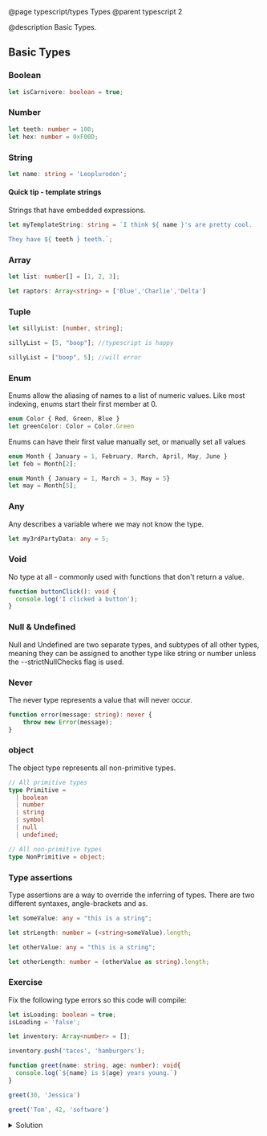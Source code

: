 @page typescript/types Types
@parent typescript 2

@description Basic Types.

## Basic Types

### Boolean

```typescript
let isCarnivore: boolean = true;
```

### Number

```typescript
let teeth: number = 100;
let hex: number = 0xF00D;
```

### String

```typescript
let name: string = 'Leoplurodon';
```

#### Quick tip - template strings

Strings that have embedded expressions.

```typescript
let myTemplateString: string = `I think ${ name }'s are pretty cool.

They have ${ teeth } teeth.`;
```

### Array

```typescript
let list: number[] = [1, 2, 3];

let raptors: Array<string> = ['Blue','Charlie','Delta']
```

### Tuple

```typescript
let sillyList: [number, string];

sillyList = [5, "boop"]; //typescript is happy

sillyList = ["boop", 5]; //will error
```

### Enum

Enums allow the aliasing of names to a list of numeric values. Like most indexing, enums start their first member at 0.

```typescript
enum Color { Red, Green, Blue }
let greenColor: Color = Color.Green
```

Enums can have their first value manually set, or manually set all values

```typescript
enum Month { January = 1, February, March, April, May, June }
let feb = Month[2];

enum Month { January = 1, March = 3, May = 5}
let may = Month[5];
```

### Any

Any describes a variable where we may not know the type.

```typescript
let my3rdPartyData: any = 5;
```

### Void

No type at all - commonly used with functions that don't return a value.

```typescript
function buttonClick(): void {
  console.log('I clicked a button');
}
```
### Null & Undefined

Null and Undefined are two separate types, and subtypes of all other types, meaning they can be assigned to another type like string or number unless the --strictNullChecks flag is used.

### Never

The never type represents a value that will never occur.

```typescript
function error(message: string): never {
    throw new Error(message);
}
```

### object

The object type represents all non-primitive types.

```typescript
// All primitive types
type Primitive =
  | boolean
  | number
  | string
  | symbol
  | null
  | undefined;

// All non-primitive types
type NonPrimitive = object;

```

### Type assertions

Type assertions are a way to override the inferring of types. There are two different syntaxes, angle-brackets and as.

```typescript
let someValue: any = "this is a string";

let strLength: number = (<string>someValue).length;

let otherValue: any = "this is a string";

let otherLength: number = (otherValue as string).length;
```

### Exercise

Fix the following type errors so this code will compile:

```typescript
let isLoading: boolean = true;
isLoading = 'false';

let inventory: Array<number> = [];

inventory.push('tacos', 'hamburgers');

function greet(name: string, age: number): void{
  console.log(`${name} is ${age} years young.`)
}

greet(30, 'Jessica')

greet('Tom', 42, 'software')

```

<details>
<summary>Solution</summary>
```typescript
let isLoading: boolean = true;
isLoading = false;

let inventory: Array<string> = [];

inventory.push('tacos', 'hamburgers');

function greet(name: string, age: number): void{
  console.log(`${name} is ${age} years young.`)
}

greet('Jessica', 30)

greet('Tom', 42,)

```
</details>